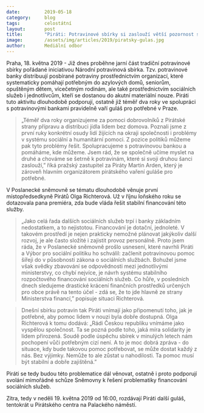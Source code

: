 ```yaml
---
date:         2019-05-18
category:     blog
tags:         celostátní
layout:       post
title:        "Piráti: Potravinové sbírky si zaslouží větší pozornost státu. Budeme i nadále tlačit na zajištění stabilního financování sociálních služeb"
image:        /assets/img/articles/2019/piratsky-gulas.jpg
author:       Mediální odbor
---
```


Praha, 18. května 2019 - Již dnes proběhne jarní část tradiční potravinové sbírky pořádané iniciativou Národní potravinová sbírka. Tzv. potravinové banky distribuují posbírané potraviny prostřednictvím organizací, které systematicky pomáhají potřebným do azylových domů, seniorům, opuštěným dětem, vícečetným rodinám, ale také prostřednictvím sociálních služeb i jednotlivcům, kteří se dostanou do akutní materiální nouze. Piráti tuto aktivitu dlouhodobě podporují, ostatně již téměř dva roky ve spolupráci s potravinovými bankami pravidelně vaří guláš pro potřebné v Praze. 

> „Téměř dva roky organizujeme za pomoci dobrovolníků z Pirátské strany přípravu a distribuci jídla lidem bez domova. Poznali jsme z první ruky konkrétní osudy lidí žijících na okraji společnosti i problémy v systému sociální a humanitární pomoci. Z pozice politiků můžeme pak tyto problémy řešit. Spolupracujeme s potravinovou bankou a pomáháme, kde můžeme. Jsem rád, že se společně učíme myslet na druhé a chováme se šetrně k potravinám, které si svoji druhou šanci zaslouží,” říká pražský zastupitel za Piráty Martin Arden, který je zároveň hlavním organizátorem pirátského vaření guláše pro potřebné.

V Poslanecké sněmovně se tématu dlouhodobě věnuje první místopředsedkyně Pirátů Olga Richterová. Už v říjnu loňského roku se dotazovala pana premiéra, zda bude vláda řešit stabilní financování této služby. 

> „Jako celá řada dalších sociálních služeb trpí i banky základním nedostatkem, a to nejistotou. Financování je dotační, jednoleté. V takovém prostředí je nejen prakticky nemožné plánovat jakýkoliv další rozvoj, je ale často složité i zajistit provoz personálně. Proto jsem ráda, že v Poslanecké sněmovně prošlo usnesení, které navrhli Piráti a Výbor pro sociální politiku ho schválil: začlenit potravinovou pomoc šířeji do v působnosti zákona o sociálních službách. Bohužel jsme však svědky zbavování se odpovědnosti mezi jednotlivými ministerstvy, co chybí nejvíce, je návrh systému stabilního rozpočtového financování sociálních služeb. Co hůře, v posledních dnech sledujeme drastické krácení finančních prostředků určených pro obce právě na tento účel - zdá se, že to jde hlavně ze strany Ministerstva financí,” popisuje situaci Richterová. 

> Dnešní sbírku potravin tak Piráti vnímají jako připomenutí toho, jak je potřebné, aby pomoc lidem v nouzi byla dobře dostupná. Olga Richterová k tomu dodává: „Rádi Českou republiku vnímáme jako vyspělou společnost. Ta se pozná podle toho, jaká míra solidarity je lidem přirozená. Soudě podle úspěchu sbírek v minulých letech nám pochopení vůči potřebným cizí není. A to je moc dobrá zpráva - do situace, kdy bude takovou pomoc potřebovat, se může dostat každý z nás. Bez výjimky. Nemůže to ale zůstat u nahodilosti. Ta pomoc musí být stabilní a dobře zajištěná.”

Piráti se tedy budou této problematice dál věnovat, ostatně i proto podporují svolání mimořádné schůze Sněmovny k řešení problematiky financování sociálních služeb. 

Zítra, tedy v neděli 19. května 2019 od 16:00, rozdávají Piráti další guláš, tentokrát u Pirátského centra na Palackého náměstí.
